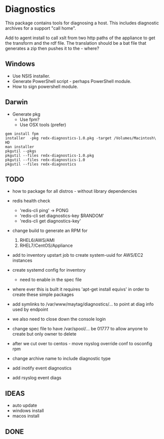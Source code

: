 Diagnostics
===========

This package contains tools for diagnosing a host.  This includes diagnostic
archives for a support "call home".

Add to agent install to call xslt from two http paths of the appliance to get the
transform and the rdf file.  The translation should be a bat file that generates a zip
then pushes it to the - where?

Windows
-------

 * Use NSIS installer.
 * Generate PowerShell script - perhaps PowerShell module.
 * How to sign powershell module.

Darwin
------

 * Generate pkg
   - Use fpm?
   - Use OSX tools (prefer)

```
gem install fpm
installer  -pkg redx-diagnostics-1.0.pkg -target /Volumes/Macintosh\ HD
man installer
pkgutil --pkgs
pkgutil --files redx-diagnostics-1.0.pkg 
pkgutil --files redx-diagnostics-1.0
pkgutil --files redx-diagnostics
```

TODO
----
 * how to package for all distros - without library dependencies
 * redis health check
   - 'redis-cli ping' -> PONG
   - 'redis-cli set diagnostics-key $RANDOM'
   - 'redis-cli get diagnostics-key'

 * change build to generate an RPM for
   1. RHEL6/AWS/AMI
   2. RHEL7/CentOS/Appliance

 * add to inventory upstart job to create system-uuid for AWS/EC2 instances
 * create systemd config for inventory
   * need to enable in the spec file
 * where ever this is built it requires 'apt-get install equivs'
   in order to create these simple packages

 * add symlinks to /var/www/maytag/diagnostics/... to point at diag info
   used by endpoint

 * we also need to close down the console login
 * change spec file to have /var/spool/... be 01777 to allow anyone to create
   but only owner to delete
 * after we cut over to centos - move rsyslog override conf to osconfig rpm
 * change archive name to include diagnostic type

 * add inotify event diagnostics
 * add rsyslog event diags

IDEAS
----
 * auto update
 * windows install
 * macos install

DONE
----

<!-- vim: set autoindent expandtab sw=4 syntax=xslt: -->
